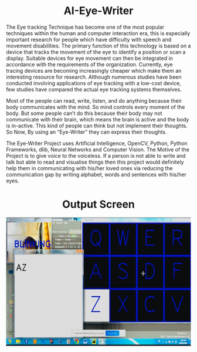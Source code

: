 <h1 align="center">AI-Eye-Writer</h1>

The Eye tracking Technique has become one of the most popular techniques within the human and computer interaction era, this is especially important research for people which have difficulty with speech and movement disabilities. The primary function of this technology is based on a device that tracks the movement of the eye to identify a position or scan a display. Suitable devices for eye movement can then be integrated in accordance with the requirements of the organization. Currently, eye tracing devices are becoming increasingly cheaper which make them an interesting resource for research. Although numerous studies have been conducted involving applications of eye tracking with a low-cost device, few studies have compared the actual eye tracking systems themselves.

Most of the people can read, write, listen, and do anything because their body communicates with the mind. So mind controls every moment of the body. But some people can’t do this because their body may not communicate with their brain, which means the brain is active and the body is in-active. This kind of people can think but not implement their thoughts. So Now, By using an “Eye-Writer” they can express their thoughts. 

The Eye-Writer Project uses Artificial Intelligence, OpenCV, Python, Python Frameworks, dlib,  Neural Networks and Computer Vision. The Motive of the Project is to give voice to the voiceless. If a person is not able to write and talk but able to read and visualise things then this project would definitely help them in communicating with his/her loved ones via reducing the communication gap by writing alphabet, words and sentences with his/her eyes.

<h1 align="center">Output Screen</h1>

<p align= "center"><img src="https://github.com/ROHAN0011/AI-Eye-Writer/blob/91ff505754598e781e5948ac5ebbff19505866c1/Output%20Screen.jpeg" width="700" height= "350"></p>
